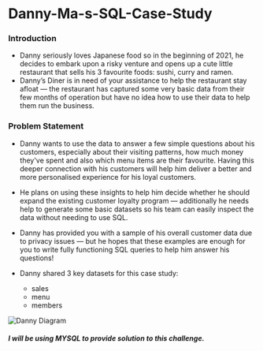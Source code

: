 # Danny-Ma-s-SQL-Case-Study

### Introduction
- Danny seriously loves Japanese food so in the beginning of 2021, he decides to embark upon a risky venture and opens up a cute little restaurant that sells his 3 favourite foods: sushi, curry and ramen.
- Danny’s Diner is in need of your assistance to help the restaurant stay afloat — the restaurant has captured some very basic data from their few months of operation but have no idea how to use their data to help them run the business.

### Problem Statement
- Danny wants to use the data to answer a few simple questions about his customers, especially about their visiting patterns, how much money they've spent and also which menu items are their favourite. Having this deeper connection with his customers will help him deliver a better and more personalised experience for his loyal customers.
- He plans on using these insights to help him decide whether he should expand the existing customer loyalty program — additionally he needs help to generate some basic datasets so his team can easily inspect the data without needing to use SQL.
- Danny has provided you with a sample of his overall customer data due to privacy issues — but he hopes that these examples are enough for you to write fully functioning SQL queries to help him answer his questions!

- Danny shared 3 key datasets for this case study:
   - sales
   - menu
   - members

![Danny Diagram](https://github.com/monill1/Danny-Ma-s-SQL-Case-Study/assets/100589518/75681b1d-a25b-4b07-ba39-cd67ddbad6b0)


##### I will be using MYSQL to provide solution to this challenge.

  
